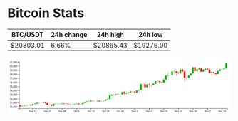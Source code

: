 # Bitcoin Stats

BTC/USDT|24h change|24h high|24h low|
|---|---|---|---|
|$20803.01|6.66%|$20865.43|$19276.00|

<img src="./chart.svg">
